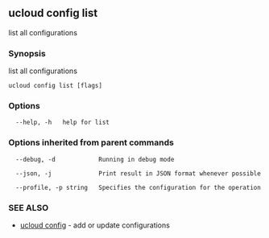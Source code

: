 ## ucloud config list

list all configurations

### Synopsis

list all configurations

```
ucloud config list [flags]
```

### Options

```
  --help, -h   help for list 

```

### Options inherited from parent commands

```
  --debug, -d            Running in debug mode 

  --json, -j             Print result in JSON format whenever possible 

  --profile, -p string   Specifies the configuration for the operation 

```

### SEE ALSO

* [ucloud config](developer/cli/cmd/ucloud/config)	 - add or update configurations

